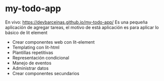 # my-todo-app
En vivo: https://devbarceinas.github.io/my-todo-app/
Es una pequeña aplicación de agregar tareas, el motivo de está aplicación es para aplicar lo básico de lit element
 - Crear componentes web con lit-element
 - Templating con lit-html
 - Plantillas repetitivas
 - Representación condicional
 - Manejo de eventos
 - Administrar datos
 - Crear componentes secundarios

